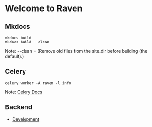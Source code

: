 # Welcome to Raven


## Mkdocs
```
mkdocs build
mkdocs build --clean
```

Note: --clean = (Remove old files from the site_dir before building (the default).)


## Celery
```
celery worker -A raven -l info
```

Note: [Celery Docs](http://docs.celeryproject.org/en/latest/getting-started/first-steps-with-celery.html)


## Backend

* [Development](backend/development.md)
